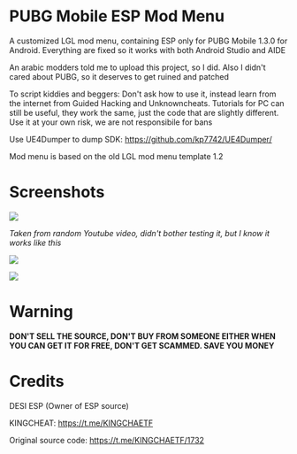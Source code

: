 # PUBG Mobile ESP Mod Menu
A customized LGL mod menu, containing ESP only for PUBG Mobile 1.3.0 for Android. Everything are fixed so it works with both Android Studio and AIDE

An arabic modders told me to upload this project, so I did. Also I didn't cared about PUBG, so it deserves to get ruined and patched

To script kiddies and beggers: Don't ask how to use it, instead learn from the internet from Guided Hacking and Unknowncheats. Tutorials for PC can still be useful, they work the same, just the code that are slightly different. Use it at your own risk, we are not responsibile for bans

Use UE4Dumper to dump SDK: https://github.com/kp7742/UE4Dumper/

Mod menu is based on the old LGL mod menu template 1.2

# Screenshots
![](https://i.imgur.com/lb51q1F.png)

*Taken from random Youtube video, didn't bother testing it, but I know it works like this*

![](https://i.imgur.com/rHO367x.png)

![](https://i.imgur.com/tRXEsvk.png)

# Warning
**DON'T SELL THE SOURCE, DON'T BUY FROM SOMEONE EITHER WHEN YOU CAN GET IT FOR FREE, DON'T GET SCAMMED. SAVE YOU MONEY**

# Credits
DESI ESP (Owner of ESP source)

KINGCHEAT: https://t.me/KINGCHAETF

Original source code: https://t.me/KINGCHAETF/1732
